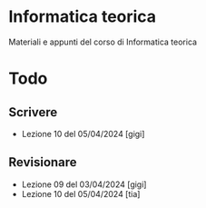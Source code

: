 # Informatica teorica

Materiali e appunti del corso di Informatica teorica

# Todo

## Scrivere

- Lezione 10 del 05/04/2024 [gigi]

## Revisionare

- Lezione 09 del 03/04/2024 [gigi]
- Lezione 10 del 05/04/2024 [tia]
